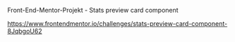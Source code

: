Front-End-Mentor-Projekt - Stats preview card component

https://www.frontendmentor.io/challenges/stats-preview-card-component-8JqbgoU62
